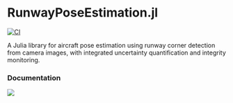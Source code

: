 # RunwayPoseEstimation.jl
[![CI](https://github.com/RomeoV/RunwayLib.jl/actions/workflows/CI.yml/badge.svg)](https://github.com/RomeoV/RunwayLib.jl/actions/workflows/CI.yml)

A Julia library for aircraft pose estimation using runway corner detection from camera images, with integrated uncertainty quantification and integrity monitoring.

### Documentation
[![](https://img.shields.io/badge/docs-dev-blue.svg)](https://romeov.github.io/RunwayLib.jl/dev)
